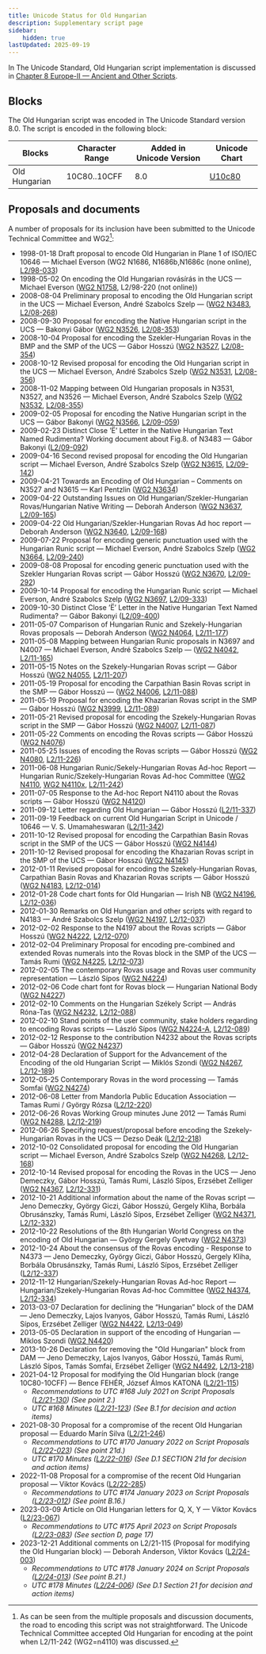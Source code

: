 ```yaml
---
title: Unicode Status for Old Hungarian
description: Supplementary script page
sidebar:
    hidden: true
lastUpdated: 2025-09-19
---
```


In The Unicode Standard, Old Hungarian script implementation is discussed in [Chapter 8 Europe-II — Ancient and Other Scripts](https://www.unicode.org/versions/latest/core-spec/chapter-8/#G33926).

## Blocks

The Old Hungarian script was encoded in The Unicode Standard version 8.0. The script is encoded in the following block:

| Blocks | Character Range | Added in Unicode Version | Unicode Chart |
| ------ | --------------- | ------------------------ | ------------- |
| Old Hungarian | 10C80..10CFF | 8.0 | [U10c80](http://www.unicode.org/charts/PDF/U10C80.pdf) |

## Proposals and documents

A number of proposals for its inclusion have been submitted to the Unicode Technical Committee and WG2[^1]:
- 1998-01-18 Draft proposal to encode Old Hungarian in Plane 1 of ISO/IEC 10646 — Michael Everson (WG2 N1686, N1686b,N1686c (none online), [L2/98-033](http://www.unicode.org/L2/L1998/98033.pdf))
- 1998-05-02 On encoding the Old Hungarian rovásírás in the UCS — Michael Everson ([WG2 N1758](https://www.unicode.org/wg2/docs/n1758.pdf), L2/98-220 (not online))
- 2008-08-04 Preliminary proposal to encoding the Old Hungarian script in the UCS — Michael Everson, André Szabolcs Szelp — ([WG2 N3483](https://www.unicode.org/wg2/docs/n3483.pdf), [L2/08-268](http://www.unicode.org/cgi-bin/GetMatchingDocs.pl?L2/08-268))
- 2008-09-30 Proposal for encoding the Native Hungarian script in the UCS — Bakonyi Gábor ([WG2 N3526](https://www.unicode.org/wg2/docs/n3526.pdf), [L2/08-353](http://www.unicode.org/cgi-bin/GetMatchingDocs.pl?L2/08-353))
- 2008-10-04 Proposal for encoding the Szekler-Hungarian Rovas in the BMP and the SMP of the UCS — Gábor Hosszú ([WG2 N3527](https://www.unicode.org/wg2/docs/n3527.pdf), [L2/08-354](http://www.unicode.org/cgi-bin/GetMatchingDocs.pl?L2/08-354))
- 2008-10-12 Revised proposal for encoding the Old Hungarian script in the UCS — Michael Everson, André Szabolcs Szelp ([WG2 N3531](https://www.unicode.org/wg2/docs/n3531.pdf), [L2/08-356](http://www.unicode.org/cgi-bin/GetMatchingDocs.pl?L2/08-356))
- 2008-11-02 Mapping between Old Hungarian proposals in N3531, N3527, and N3526 — Michael Everson, André Szabolcs Szelp ([WG2 N3532](https://www.unicode.org/wg2/docs/n3532.pdf), [L2/08-355](http://www.unicode.org/cgi-bin/GetMatchingDocs.pl?L2/08-355))
- 2009-02-05 Proposal for encoding the Native Hungarian script in the UCS — Gábor Bakonyi ([WG2 N3566](https://www.unicode.org/wg2/docs/n3566.pdf), [L2/09-059](http://www.unicode.org/cgi-bin/GetMatchingDocs.pl?L2/09-059))
- 2009-02-23 Distinct Close ’Ë’ Letter in the Native Hungarian Text Named Rudimenta? Working document about Fig.8. of N3483 — Gábor Bakonyi ([L2/09-092](http://www.unicode.org/cgi-bin/GetMatchingDocs.pl?L2/09-092))
- 2009-04-16 Second revised proposal for encoding the Old Hungarian script — Michael Everson, André Szabolcs Szelp ([WG2 N3615](https://www.unicode.org/wg2/docs/n3615.pdf), [L2/09-142](http://www.unicode.org/cgi-bin/GetMatchingDocs.pl?L2/09-142))
- 2009-04-21 Towards an Encoding of Old Hungarian – Comments on N3527 and N3615 — Karl Pentzlin ([WG2 N3634](https://www.unicode.org/wg2/docs/n3634.pdf))
- 2009-04-22 Outstanding Issues on Old Hungarian/Szekler-Hungarian Rovas/Hungarian Native Writing — Deborah Anderson ([WG2 N3637](https://www.unicode.org/wg2/docs/n3637.pdf), [L2/09-165](http://www.unicode.org/cgi-bin/GetMatchingDocs.pl?L2/09-165))
- 2009-04-22 Old Hungarian/Szekler-Hungarian Rovas Ad hoc report — Deborah Anderson ([WG2 N3640](https://www.unicode.org/wg2/docs/n3640.pdf), [L2/09-168](http://www.unicode.org/cgi-bin/GetMatchingDocs.pl?L2/09-168))
- 2009-07-22 Proposal for encoding generic punctuation used with the Hungarian Runic script — Michael Everson, André Szabolcs Szelp ([WG2 N3664](https://www.unicode.org/wg2/docs/n3664.pdf), [L2/09-240](http://www.unicode.org/cgi-bin/GetMatchingDocs.pl?L2/09-240))
- 2009-08-08 Proposal for encoding generic punctuation used with the Szekler Hungarian Rovas script — Gábor Hosszú ([WG2 N3670](https://www.unicode.org/wg2/docs/n3670.pdf), [L2/09-292](http://www.unicode.org/cgi-bin/GetMatchingDocs.pl?L2/09-292))
- 2009-10-14 Proposal for encoding the Hungarian Runic script — Michael Everson, André Szabolcs Szelp ([WG2 N3697](https://www.unicode.org/wg2/docs/n3697.pdf), [L2/09-333](http://www.unicode.org/cgi-bin/GetMatchingDocs.pl?L2/09-333))
- 2009-10-30 Distinct Close ’Ë’ Letter in the Native Hungarian Text Named Rudimenta? — Gábor Bakonyi ([L2/09-400](http://www.unicode.org/cgi-bin/GetMatchingDocs.pl?L2/09-400))
- 2011-05-07 Comparison of Hungarian Runic and Szekely-Hungarian Rovas proposals — Deborah Anderson ([WG2 N4064](https://www.unicode.org/wg2/docs/n4064.pdf), [L2/11-177](http://www.unicode.org/cgi-bin/GetMatchingDocs.pl?L2/11-177))
- 2011-05-08 Mapping between Hungarian Runic proposals in N3697 and N4007 — Michael Everson, André Szabolcs Szelp — ([WG2 N4042](https://www.unicode.org/wg2/docs/n4042.pdf), [L2/11-165](http://www.unicode.org/cgi-bin/GetMatchingDocs.pl?L2/11-165))
- 2011-05-15 Notes on the Szekely-Hungarian Rovas script — Gábor Hosszú ([WG2 N4055](https://www.unicode.org/wg2/docs/n4055.pdf), [L2/11-207](http://www.unicode.org/cgi-bin/GetMatchingDocs.pl?L2/11-207))
- 2011-05-19 Proposal for encoding the Carpathian Basin Rovas script in the SMP — Gábor Hosszú — ([WG2 N4006](https://www.unicode.org/wg2/docs/n4006.pdf), [L2/11-088](http://www.unicode.org/cgi-bin/GetMatchingDocs.pl?L2/11-088))
- 2011-05-19 Proposal for encoding the Khazarian Rovas script in the SMP — Gábor Hosszú ([WG2 N3999](https://www.unicode.org/wg2/docs/n3999.pdf), [L2/11-089](http://www.unicode.org/cgi-bin/GetMatchingDocs.pl?L2/11-089))
- 2011-05-21 Revised proposal for encoding the Szekely-Hungarian Rovas script in the SMP — Gábor Hosszú ([WG2 N4007](https://www.unicode.org/wg2/docs/n4007.pdf), [L2/11-087](http://www.unicode.org/cgi-bin/GetMatchingDocs.pl?L2/11-087))
- 2011-05-22 Comments on encoding the Rovas scripts — Gábor Hosszú ([WG2 N4076](https://www.unicode.org/wg2/docs/n4076.pdf))
- 2011-05-25 Issues of encoding the Rovas scripts — Gábor Hosszú ([WG2 N4080](https://www.unicode.org/wg2/docs/n4080.pdf), [L2/11-226](http://www.unicode.org/cgi-bin/GetMatchingDocs.pl?L2/11-226))
- 2011-06-08 Hungarian Runic/Sekely-Hungarian Rovas Ad-hoc Report — Hungarian Runic/Szekely-Hungarian Rovas Ad-hoc Committee ([WG2 N4110](https://www.unicode.org/wg2/docs/n4110.pdf), [WG2 N4110x](https://www.unicode.org/wg2/docs/n4110x.pdf), [L2/11-242](http://www.unicode.org/cgi-bin/GetMatchingDocs.pl?L2/11-242))
- 2011-07-05 Response to the Ad-hoc Report N4110 about the Rovas scripts — Gábor Hosszú ([WG2 N4120](https://www.unicode.org/wg2/docs/n4120.pdf))
- 2011-09-12 Letter regarding Old Hungarian — Gábor Hosszú ([L2/11-337](http://www.unicode.org/cgi-bin/GetMatchingDocs.pl?L2/11-337))
- 2011-09-19 Feedback on current Old Hungarian Script in Unicode / 10646 — V. S. Umamaheswaran ([L2/11-342](http://www.unicode.org/cgi-bin/GetMatchingDocs.pl?L2/11-342))
- 2011-10-12 Revised proposal for encoding the Carpathian Basin Rovas script in the SMP of the UCS — Gábor Hosszú ([WG2 N4144](https://www.unicode.org/wg2/docs/n4144.pdf))
- 2011-10-12 Revised proposal for encoding the Khazarian Rovas script in the SMP of the UCS — Gábor Hosszú ([WG2 N4145](https://www.unicode.org/wg2/docs/n4145.pdf))
- 2012-01-11 Revised proposal for encoding the Szekely-Hungarian Rovas, Carpathian Basin Rovas and Khazarian Rovas scripts — Gábor Hosszú ([WG2 N4183](https://www.unicode.org/wg2/docs/n4183.pdf), [L2/12-014](http://www.unicode.org/cgi-bin/GetMatchingDocs.pl?L2/12-014))
- 2012-01-28 Code chart fonts for Old Hungarian — Irish NB ([WG2 N4196](https://www.unicode.org/wg2/docs/n4196.pdf), [L2/12-036](http://www.unicode.org/cgi-bin/GetMatchingDocs.pl?L2/12-036))
- 2012-01-30 Remarks on Old Hungarian and other scripts with regard to N4183 — André Szabolcs Szelp ([WG2 N4197](https://www.unicode.org/wg2/docs/n4197.pdf), [L2/12-037](http://www.unicode.org/cgi-bin/GetMatchingDocs.pl?L2/12-037))
- 2012-02-02 Response to the N4197 about the Rovas scripts — Gábor Hosszú ([WG2 N4222](https://www.unicode.org/wg2/docs/n4222.pdf), [L2/12-070](http://www.unicode.org/cgi-bin/GetMatchingDocs.pl?L2/12-070))
- 2012-02-04 Preliminary Proposal for encoding pre-combined and extended Rovas numerals into the Rovas block in the SMP of the UCS — Tamás Rumi ([WG2 N4225](https://www.unicode.org/wg2/docs/n4225.pdf), [L2/12-073](http://www.unicode.org/cgi-bin/GetMatchingDocs.pl?L2/12-073))
- 2012-02-05 The contemporary Rovas usage and Rovas user community representation — László Sípos ([WG2 N4224](https://www.unicode.org/wg2/docs/n4224.pdf))
- 2012-02-06 Code chart font for Rovas block — Hungarian National Body ([WG2 N4227](https://www.unicode.org/wg2/docs/n4227.pdf))
- 2012-02-10 Comments on the Hungarian Székely Script — András Róna-Tas ([WG2 N4232](https://www.unicode.org/wg2/docs/n4232.pdf), [L2/12-088](http://www.unicode.org/cgi-bin/GetMatchingDocs.pl?L2/12-088))
- 2012-02-10 Stand points of the user community, stake holders regarding to encoding Rovas scripts — László Sípos ([WG2 N4224-A](https://www.unicode.org/wg2/docs/n4224-A.pdf), [L2/12-089](http://www.unicode.org/cgi-bin/GetMatchingDocs.pl?L2/12-089))
- 2012-02-12 Response to the contribution N4232 about the Rovas scripts — Gábor Hosszú ([WG2 N4237](https://www.unicode.org/wg2/docs/n4237.pdf))
- 2012-04-28 Declaration of Support for the Advancement of the Encoding of the old Hungarian Script — Miklós Szondi ([WG2 N4267](https://www.unicode.org/wg2/docs/n4267.pdf), [L2/12-189](http://www.unicode.org/cgi-bin/GetMatchingDocs.pl?L2/12-189))
- 2012-05-25 Contemporary Rovas in the word processing — Tamás Somfai ([WG2 N4274](https://www.unicode.org/wg2/docs/n4274.pdf))
- 2012-06-08 Letter from Mandorla Public Education Association — Tamas Rumi / György Rózsa ([L2/12-220](http://www.unicode.org/cgi-bin/GetMatchingDocs.pl?L2/12-220))
- 2012-06-26 Rovas Working Group minutes June 2012 — Tamás Rumi ([WG2 N4288](https://www.unicode.org/wg2/docs/n4288.pdf), [L2/12-219](http://www.unicode.org/cgi-bin/GetMatchingDocs.pl?L2/12-219))
- 2012-06-26 Specifying request/proposal before encoding the Szekely-Hungarian Rovas in the UCS — Dezso Deák ([L2/12-218](http://www.unicode.org/cgi-bin/GetMatchingDocs.pl?L2/12-218))
- 2012-10-02 Consolidated proposal for encoding the Old Hungarian script — Michael Everson, André Szabolcs Szelp ([WG2 N4268](https://www.unicode.org/wg2/docs/n4268.pdf), [L2/12-168](http://www.unicode.org/cgi-bin/GetMatchingDocs.pl?L2/12-168))
- 2012-10-14 Revised proposal for encoding the Rovas in the UCS — Jeno Demeczky, Gábor Hosszú, Tamás Rumi, László Sípos, Erzsébet Zelliger ([WG2 N4367](https://www.unicode.org/wg2/docs/n4367.pdf), [L2/12-331](http://www.unicode.org/cgi-bin/GetMatchingDocs.pl?L2/12-331))
- 2012-10-21 Additional information about the name of the Rovas script — Jeno Demeczky, György Giczi, Gábor Hosszú, Gergely Kliha, Borbála Obrusánszky, Tamás Rumi, László Sípos, Erzsébet Zelliger ([WG2 N4371](https://www.unicode.org/wg2/docs/n4371.pdf), [L2/12-332](http://www.unicode.org/cgi-bin/GetMatchingDocs.pl?L2/12-332))
- 2012-10-22 Resolutions of the 8th Hungarian World Congress on the encoding of Old Hungarian — György Gergely Gyetvay ([WG2 N4373](https://www.unicode.org/wg2/docs/n4373.pdf))
- 2012-10-24 About the consensus of the Rovas encoding - Response to N4373 — Jeno Demeczky, György Giczi, Gábor Hosszú, Gergely Kliha, Borbála Obrusánszky, Tamás Rumi, László Sípos, Erzsébet Zelliger ([L2/12-337](http://www.unicode.org/cgi-bin/GetMatchingDocs.pl?L2/12-337))
- 2012-11-12 Hungarian/Szekely-Hungarian Rovas Ad-hoc Report — Hungarian/Szekely-Hungarian Rovas Ad-hoc Committee ([WG2 N4374](https://www.unicode.org/wg2/docs/n4374.pdf), [L2/12-334](http://www.unicode.org/cgi-bin/GetMatchingDocs.pl?L2/12-334))
- 2013-03-07 Declaration for declining the “Hungarian” block of the DAM — Jeno Demeczky, Lajos Ivanyos, Gábor Hosszú, Tamás Rumi, László Sípos, Erzsébet Zelliger ([WG2 N4422](https://www.unicode.org/wg2/docs/n4422.pdf), [L2/13-049](http://www.unicode.org/cgi-bin/GetMatchingDocs.pl?L2/13-049))
- 2013-05-05 Declaration in support of the encoding of Hungarian — Miklos Szondi ([WG2 N4420](https://www.unicode.org/wg2/docs/n4420.pdf))
- 2013-10-26 Declaration for removing the "Old Hungarian" block from DAM — Jeno Demeczky, Lajos Ivanyos, Gábor Hosszú, Tamás Rumi, László Sípos, Tamás Somfai, Erzsébet Zelliger ([WG2 N4492](https://www.unicode.org/wg2/docs/n4492.pdf), [L2/13-218](http://www.unicode.org/cgi-bin/GetMatchingDocs.pl?L2/13-218))
- 2021-04-12 Proposal for modifying the Old Hungarian block (range 10C80-10CFF) — Bence FEHÉR, József Álmos KATONA ([L2/21-115](http://www.unicode.org/cgi-bin/GetMatchingDocs.pl?L2/21-115))
  - _Recommendations to UTC #168 July 2021 on Script Proposals ([L2/21-130](http://www.unicode.org/L2/L2021/21130-script-adhoc-rept.pdf)) (See point 2.)_
  - _UTC #168 Minutes ([L2/21-123](http://www.unicode.org/L2/L2021/21123.htm)) (See B.1 for decision and action items)_
- 2021-08-30 Proposal for a compromise of the recent Old Hungarian proposal — Eduardo Marín Silva ([L2/21-246](http://www.unicode.org/cgi-bin/GetMatchingDocs.pl?L2/21-246))
  - _Recommendations to UTC #170 January 2022 on Script Proposals ([L2/22-023](http://www.unicode.org/L2/L2022/22023-script-adhoc-rept.pdf)) (See point 21d.)_
  - _UTC #170 Minutes ([L2/22-016](https://www.unicode.org/L2/L2022/22016.htm)) (See D.1 SECTION 21d for decision and action items)_
- 2022-11-08 Proposal for a compromise of the recent Old Hungarian proposal — Viktor Kovács ([L2/22-285](http://www.unicode.org/cgi-bin/GetMatchingDocs.pl?L2/22-285))
  - _Recommendations to UTC #174 January 2023 on Script Proposals ([L2/23-012](https://www.unicode.org/cgi-bin/GetMatchingDocs.pl?L2/23-012)) (See point B.16.)_
- 2023-03-09 Article on Old Hungarian letters for Q, X, Y — Viktor Kovács ([L2/23-067](http://www.unicode.org/cgi-bin/GetMatchingDocs.pl?L2/23-067))
  - _Recommendations to UTC #175 April 2023 on Script Proposals ([L2/23-083](https://www.unicode.org/cgi-bin/GetMatchingDocs.pl?L2/23-083)) (See section D, page 17)_
- 2023-12-21 Additional comments on L2/21-115 (Proposal for modifying the Old Hungarian block) — Deborah Anderson, Viktor Kovács        ([L2/24-003](http://www.unicode.org/cgi-bin/GetMatchingDocs.pl?L2/24-003))
  - _Recommendations to UTC #178 January 2024 on Script Proposals ([L2/24-013](http://www.unicode.org/cgi-bin/GetMatchingDocs.pl?L2/24-013)) (See point B.21.)_
  - _UTC #178 Minutes ([L2/24-006](https://www.unicode.org/L2/L2024/24006.htm)) (See D.1 Section 21 for decision and action items)_





[^1]: As can be seen from the multiple proposals and discussion documents, the road to encoding this script was not straightforward. The Unicode Technical Committee accepted Old Hungarian for encoding at the point when L2/11-242 (WG2=n4110) was discussed.





